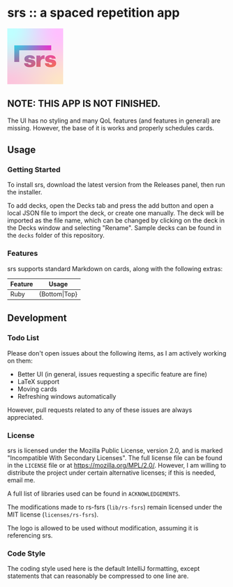 # srs :: a spaced repetition app

![srs logo](src-tauri/icons/128x128.png)

## NOTE: THIS APP IS NOT FINISHED.
The UI has no styling and many QoL features (and features in general) are missing.
However, the base of it is works and properly schedules cards.

## Usage

### Getting Started
To install srs, download the latest version from the Releases panel, then run the installer.

To add decks, open the Decks tab and press the add button and open a local JSON file to import the deck, or create one manually.
The deck will be imported as the file name, which can be changed by clicking on the deck in the Decks window and selecting "Rename".
Sample decks can be found in the `decks` folder of this repository.

### Features
srs supports standard Markdown on cards, along with the following extras:

| Feature | Usage         |
|---------|---------------|
| Ruby    | {Bottom\|Top} |

## Development

### Todo List
Please don't open issues about the following items, as I am actively working on them:
- Better UI (in general, issues requesting a specific feature are fine)
- LaTeX support
- Moving cards
- Refreshing windows automatically

However, pull requests related to any of these issues are always appreciated.

### License
srs is licensed under the Mozilla Public License, version 2.0, and is marked "Incompatible With Secondary Licenses".
The full license file can be found in the `LICENSE` file or at https://mozilla.org/MPL/2.0/.
However, I am willing to distribute the project under certain alternative licenses; if this is needed, email me.

A full list of libraries used can be found in `ACKNOWLEDGEMENTS`.

The modifications made to rs-fsrs (`lib/rs-fsrs`) remain licensed under the MIT license (`licenses/rs-fsrs`).

The logo is allowed to be used without modification, assuming it is referencing srs.

### Code Style
The coding style used here is the default IntelliJ formatting, except statements that can reasonably be compressed to one line are.